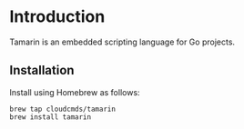 # Introduction

Tamarin is an embedded scripting language for Go projects.

## Installation

Install using Homebrew as follows:

```
brew tap cloudcmds/tamarin
brew install tamarin
```
